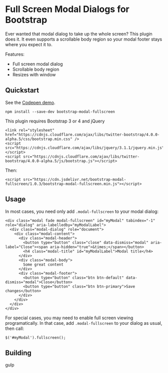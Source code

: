 # Full Screen Modal Dialogs for Bootstrap

Ever wanted that modal dialog to take up the whole screen? This plugin does it. It even supports a scrollable body region so your modal footer stays where you expect it to.

Features:

* Full screen modal dialog
* Scrollable body region
* Resizes with window

## Quickstart

See the [Codepen demo](http://codepen.io/benallfree/pen/vyxqGM).

    npm install --save-dev bootstrap-modal-fullscreen

This plugin requires Bootstrap 3 or 4 and jQuery

    <link rel="stylesheet" href="https://cdnjs.cloudflare.com/ajax/libs/twitter-bootstrap/4.0.0-alpha.5/css/bootstrap.min.css" />
    <script src="https://cdnjs.cloudflare.com/ajax/libs/jquery/3.1.1/jquery.min.js"></script>
    <script src="https://cdnjs.cloudflare.com/ajax/libs/twitter-bootstrap/4.0.0-alpha.5/js/bootstrap.js"></script>

Then:

    <script src="https://cdn.jsdelivr.net/bootstrap-modal-fullscreen/1.0.3/bootstrap-modal-fullscreen.min.js"></script>


## Usage

In most cases, you need only add `.modal-fullscreen` to your modal dialog:


    <div class="modal fade modal-fullscreen" id="myModal" tabindex="-1" role="dialog" aria-labelledby="myModalLabel">
      <div class="modal-dialog" role="document">
        <div class="modal-content">
          <div class="modal-header">
            <button type="button" class="close" data-dismiss="modal" aria-label="Close"><span aria-hidden="true">&times;</span></button>
            <h4 class="modal-title" id="myModalLabel">Modal title</h4>
          </div>
          <div class="modal-body">
            Some great content
          </div>
          <div class="modal-footer">
            <button type="button" class="btn btn-default" data-dismiss="modal">Close</button>
            <button type="button" class="btn btn-primary">Save changes</button>
          </div>
        </div>
      </div>
    </div>

For special cases, you may need to enable full screen viewing programatically. In that case, add `.modal-fullscreen` to your dialog as usual, then call:

    $('#myModal').fullscreen();

## Building

gulp
